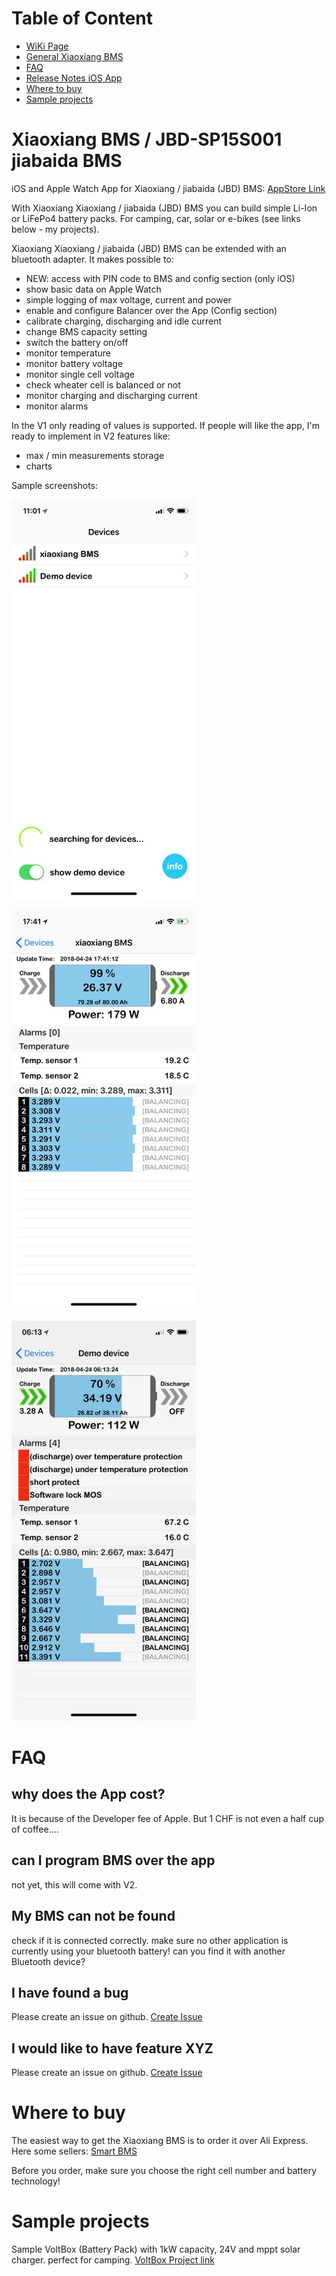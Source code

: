 # Table of Content

* [WiKi Page](https://github.com/smagicld/xiaoxiangBMS/wiki)
* [General Xiaoxiang BMS](#Xiaoxiang-BMS)
* [FAQ](#FAQ)
* [Release Notes iOS App](/releaseNotes.md)
* [Where to buy](#Where-to-buy)
* [Sample projects](#Sample-projects)

# Xiaoxiang BMS / JBD-SP15S001 jiabaida BMS

iOS and Apple Watch App for Xiaoxiang / jiabaida (JBD) BMS: [AppStore Link](https://itunes.apple.com/us/app/xiaoxiang-bms/id1375405426?mt=8&ign-mpt=uo%3D4)

With Xiaoxiang Xiaoxiang / jiabaida (JBD) BMS you can build simple Li-Ion or LiFePo4 battery packs. For camping, car, solar or e-bikes (see links below - my projects).

Xiaoxiang Xiaoxiang / jiabaida (JBD) BMS can be extended with an bluetooth adapter. It makes possible to:
* NEW: access with PIN code to BMS and config section (only iOS)
* show basic data on Apple Watch
* simple logging of max voltage, current and power
* enable and configure Balancer over the App (Config section)
* calibrate charging, discharging and idle current
* change BMS capacity setting
* switch the battery on/off
* monitor temperature
* monitor battery voltage
* monitor single cell voltage
* check wheater cell is balanced or not
* monitor charging and discharging current
* monitor alarms

In the V1 only reading of values is supported. If people will like the app, I'm ready to implement in V2 features like:
- max / min measurements storage
- charts

Sample screenshots:

![Xiaoxiang BMS iOS App device search](/images/iosScreenshots/XiaoxiangBMS_mainScreen.jpg)

![Xiaoxiang BMS iOS App connected bms](/images/iosScreenshots/XiaoxiangBMS_connectedBMS.jpg)

![Xiaoxiang BMS iOS App demo device](/images/iosScreenshots/XiaoxiangBMS_demoDevice.jpg)


# FAQ

## why does the App cost?
It is because of the Developer fee of Apple. But 1 CHF is not even a half cup of coffee....

## can I program BMS over the app
not yet, this will come with V2.

## My BMS can not be found
check if it is connected correctly.
make sure no other application is currently using your bluetooth battery!
can you find it with another Bluetooth device?

## I have found a bug
Please create an issue on github. [Create Issue](https://github.com/smagicld/xiaoxiangBMS/issues)

## I would like to have feature XYZ
Please create an issue on github. [Create Issue](https://github.com/smagicld/xiaoxiangBMS/issues)

# Where to buy
The easiest way to get the Xiaoxiang BMS is to order it over Ali Express.
Here some sellers: [Smart BMS](https://www.aliexpress.com/store/product/15S-30A-active-bms-2018-new-Li-ion-smart-bms-pcm-with-android-Bluetooth-app-UART/1821822_32855756437.html?spm=2114.12010608.0.0.73bb2c3dwMG3BK)

Before you order, make sure you choose the right cell number and battery technology!

# Sample projects
Sample VoltBox (Battery Pack) with 1kW capacity, 24V and mppt solar charger. perfect for camping.
[VoltBox Project link](http://www.deszynski.com/wp/camping-portable-1kw-24v-voltbox/)

